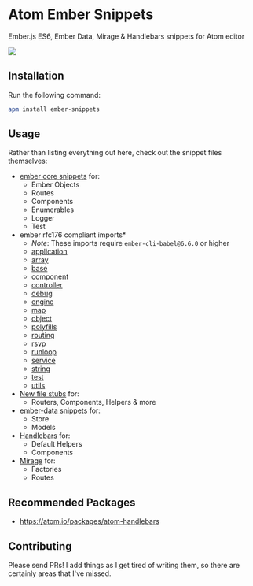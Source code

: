 # Atom Ember Snippets

Ember.js ES6, Ember Data, Mirage & Handlebars snippets for Atom editor

![](https://d2ppvlu71ri8gs.cloudfront.net/items/400c0c1V1w2C060K253v/Screen%20Recording%202017-04-28%20at%2004.29%20PM.gif)

## Installation

Run the following command:

```sh
apm install ember-snippets
```

## Usage

Rather than listing everything out here, check out the snippet files themselves:

* [ember core snippets](snippets/ember.cson) for:
  * Ember Objects
  * Routes
  * Components
  * Enumerables
  * Logger
  * Test
* ember rfc176 compliant imports*
  * *Note*: These imports require `ember-cli-babel@6.6.0` or higher
  * [application](snippets/import-application.cson)
  * [array](snippets/import-array.cson)
  * [base](snippets/import-base.cson)
  * [component](snippets/import-component.cson)
  * [controller](snippets/import-controller.cson)
  * [debug](snippets/import-debug.cson)
  * [engine](snippets/import-engine.cson)
  * [map](snippets/import-map.cson)
  * [object](snippets/import-object.cson)
  * [polyfills](snippets/import-polyfills.cson)
  * [routing](snippets/import-routing.cson)
  * [rsvp](snippets/import-rsvp.cson)
  * [runloop](snippets/import-runloop.cson)
  * [service](snippets/import-service.cson)
  * [string](snippets/import-string.cson)
  * [test](snippets/import-test.cson)
  * [utils](snippets/import-utils.cson)
* [New file stubs](snippets/file-skeletons.cson) for:
  * Routers, Components, Helpers & more
* [ember-data snippets](snippets/ember-data.cson) for:
  * Store
  * Models
* [Handlebars](snippets/handlebars.cson) for:
  * Default Helpers
  * Components
* [Mirage](snippets/mirage.cson) for:
  * Factories
  * Routes


## Recommended Packages
* https://atom.io/packages/atom-handlebars

## Contributing

Please send PRs! I add things as I get tired of writing them, so there are certainly areas that I've missed.
